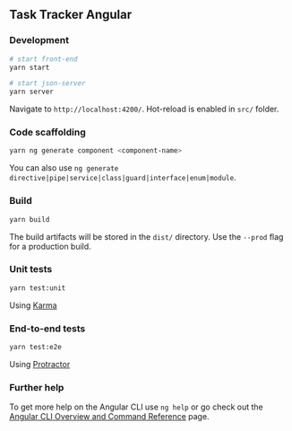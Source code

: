 ## Task Tracker Angular

### Development

```bash
# start front-end
yarn start

# start json-server
yarn server
```

Navigate to `http://localhost:4200/`.
Hot-reload is enabled in `src/` folder.

### Code scaffolding

```bash
yarn ng generate component <component-name>
```

You can also use `ng generate directive|pipe|service|class|guard|interface|enum|module`.

### Build

```bash
yarn build
```

The build artifacts will be stored in the `dist/` directory.
Use the `--prod` flag for a production build.

### Unit tests

```bash
yarn test:unit
```

Using [Karma](https://karma-runner.github.io)

### End-to-end tests

```bash
yarn test:e2e
```

Using [Protractor](http://www.protractortest.org/)

### Further help

To get more help on the Angular CLI use `ng help` or go check out the [Angular CLI Overview and Command Reference](https://angular.io/cli) page.
